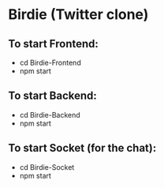 # Birdie (Twitter clone)

## To start Frontend:
* cd Birdie-Frontend
* npm start

## To start Backend:
* cd Birdie-Backend
* npm start

## To start Socket (for the chat):
* cd Birdie-Socket
* npm start

